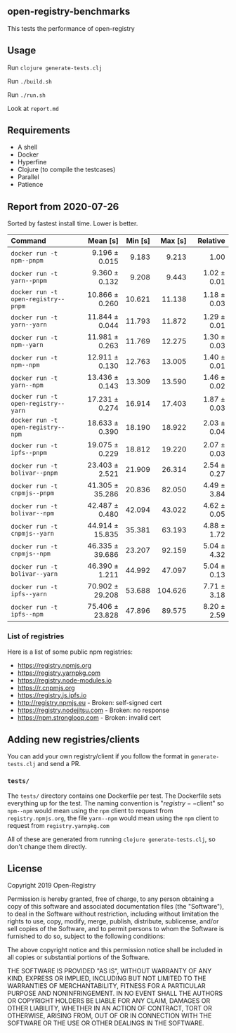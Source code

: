 ## open-registry-benchmarks

This tests the performance of open-registry

## Usage

Run `clojure generate-tests.clj`

Run `./build.sh`

Run `./run.sh`

Look at `report.md`

## Requirements

- A shell
- Docker
- Hyperfine
- Clojure (to compile the testcases)
- Parallel
- Patience

<!-- REPORT -->
## Report from 2020-07-26

Sorted by fastest install time. Lower is better.


| Command | Mean [s] | Min [s] | Max [s] | Relative |
|:---|---:|---:|---:|---:|
| `docker run -t npm--pnpm` | 9.196 ± 0.015 | 9.183 | 9.213 | 1.00 |
| `docker run -t yarn--pnpm` | 9.360 ± 0.132 | 9.208 | 9.443 | 1.02 ± 0.01 |
| `docker run -t open-registry--pnpm` | 10.866 ± 0.260 | 10.621 | 11.138 | 1.18 ± 0.03 |
| `docker run -t yarn--yarn` | 11.844 ± 0.044 | 11.793 | 11.872 | 1.29 ± 0.01 |
| `docker run -t npm--yarn` | 11.981 ± 0.263 | 11.769 | 12.275 | 1.30 ± 0.03 |
| `docker run -t npm--npm` | 12.911 ± 0.130 | 12.763 | 13.005 | 1.40 ± 0.01 |
| `docker run -t yarn--npm` | 13.436 ± 0.143 | 13.309 | 13.590 | 1.46 ± 0.02 |
| `docker run -t open-registry--yarn` | 17.231 ± 0.274 | 16.914 | 17.403 | 1.87 ± 0.03 |
| `docker run -t open-registry--npm` | 18.633 ± 0.390 | 18.190 | 18.922 | 2.03 ± 0.04 |
| `docker run -t ipfs--pnpm` | 19.075 ± 0.229 | 18.812 | 19.220 | 2.07 ± 0.03 |
| `docker run -t bolivar--pnpm` | 23.403 ± 2.521 | 21.909 | 26.314 | 2.54 ± 0.27 |
| `docker run -t cnpmjs--pnpm` | 41.305 ± 35.286 | 20.836 | 82.050 | 4.49 ± 3.84 |
| `docker run -t bolivar--npm` | 42.487 ± 0.480 | 42.094 | 43.022 | 4.62 ± 0.05 |
| `docker run -t cnpmjs--yarn` | 44.914 ± 15.835 | 35.381 | 63.193 | 4.88 ± 1.72 |
| `docker run -t cnpmjs--npm` | 46.335 ± 39.686 | 23.207 | 92.159 | 5.04 ± 4.32 |
| `docker run -t bolivar--yarn` | 46.390 ± 1.211 | 44.992 | 47.097 | 5.04 ± 0.13 |
| `docker run -t ipfs--yarn` | 70.902 ± 29.208 | 53.688 | 104.626 | 7.71 ± 3.18 |
| `docker run -t ipfs--npm` | 75.406 ± 23.828 | 47.896 | 89.575 | 8.20 ± 2.59 |
<!-- REPORT_END -->

### List of registries

Here is a list of some public npm registries:

- https://registry.npmjs.org
- https://registry.yarnpkg.com
- https://registry.node-modules.io
- https://r.cnpmjs.org
- https://registry.js.ipfs.io
- http://registry.npmjs.eu - Broken: self-signed cert
- https://registry.nodejitsu.com - Broken: no response
- https://npm.strongloop.com - Broken: invalid cert

## Adding new registries/clients

You can add your own registry/client if you follow the format in
`generate-tests.clj` and send a PR.

### `tests/`

The `tests/` directory contains one Dockerfile per test. The Dockerfile
sets everything up for the test. The naming convention is "$registry--$client"
so `npm--npm` would mean using the `npm` client to request from `registry.npmjs.org`,
the file `yarn--npm` would mean using the `npm` client to request from `registry.yarnpkg.com`

All of these are generated from running `clojure generate-tests.clj`, so don't
change them directly.

## License

Copyright 2019 Open-Registry

Permission is hereby granted, free of charge, to any person obtaining a copy of this software and associated documentation files (the "Software"), to deal in the Software without restriction, including without limitation the rights to use, copy, modify, merge, publish, distribute, sublicense, and/or sell copies of the Software, and to permit persons to whom the Software is furnished to do so, subject to the following conditions:

The above copyright notice and this permission notice shall be included in all copies or substantial portions of the Software.

THE SOFTWARE IS PROVIDED "AS IS", WITHOUT WARRANTY OF ANY KIND, EXPRESS OR IMPLIED, INCLUDING BUT NOT LIMITED TO THE WARRANTIES OF MERCHANTABILITY, FITNESS FOR A PARTICULAR PURPOSE AND NONINFRINGEMENT. IN NO EVENT SHALL THE AUTHORS OR COPYRIGHT HOLDERS BE LIABLE FOR ANY CLAIM, DAMAGES OR OTHER LIABILITY, WHETHER IN AN ACTION OF CONTRACT, TORT OR OTHERWISE, ARISING FROM, OUT OF OR IN CONNECTION WITH THE SOFTWARE OR THE USE OR OTHER DEALINGS IN THE SOFTWARE.
